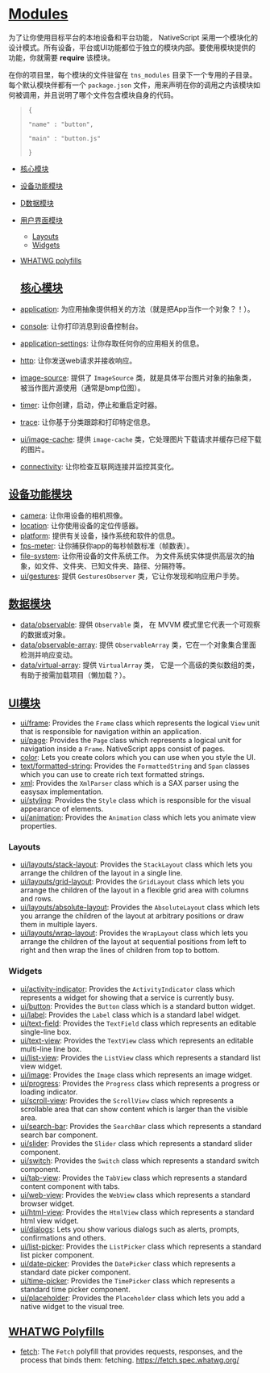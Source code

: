 # [**Modules**](http://docs.nativescript.org/core-concepts/modules#modules)

为了让你使用目标平台的本地设备和平台功能， NativeScript 采用一个模块化的设计模式。所有设备，平台或UI功能都位于独立的模块内部。要使用模块提供的功能，你就需要 **require** 该模块。

在你的项目里，每个模块的文件驻留在 `tns_modules` 目录下一个专用的子目录。每个默认模块伴都有一个 `package.json` 文件，用来声明在你的调用之内该模块如何被调用，并且说明了哪个文件包含模块自身的代码。

> `{`
> 
> `"name" : "button",`
> 
> `"main" : "button.js"`
> 
> `}`

* [核心模块](http://docs.nativescript.org/core-concepts/modules#core-modules)
* [设备功能模块](http://docs.nativescript.org/core-concepts/modules#device-functionality-modules)
* [D数据模块](http://docs.nativescript.org/core-concepts/modules#data-modules)
* [用户界面模块](http://docs.nativescript.org/core-concepts/modules#user-interface-modules)

  * [Layouts](http://docs.nativescript.org/core-concepts/modules#layouts)
  * [Widgets](http://docs.nativescript.org/core-concepts/modules#widgets)

* [WHATWG polyfills](http://docs.nativescript.org/core-concepts/modules#whatwg-polyfills)

  ## **[核心模块](http://docs.nativescript.org/core-concepts/modules#core-modules)**

* [application](http://docs.nativescript.org/cookbook/application): 为应用抽象提供相关的方法（就是把App当作一个对象？！）。

* [console](http://docs.nativescript.org/cookbook/console): 让你打印消息到设备控制台。

* [application-settings](http://docs.nativescript.org/cookbook/application-settings): 让你存取任何你的应用相关的信息。
* [http](http://docs.nativescript.org/cookbook/http): 让你发送web请求并接收响应。
* [image-source](http://docs.nativescript.org/cookbook/image-source): 提供了 `ImageSource` 类，就是具体平台图片对象的抽象类，被当作图片源使用（通常是bmp位图）。
* [timer](http://docs.nativescript.org/cookbook/timer): 让你创建，启动，停止和重启定时器。
* [trace](http://docs.nativescript.org/cookbook/trace): 让你基于分类跟踪和打印特定信息。
* [ui\/image-cache](http://docs.nativescript.org/cookbook/ui/image-cache): 提供 `image-cache`  类，它处理图片下载请求并缓存已经下载的图片。
* [connectivity](http://docs.nativescript.org/cookbook/connectivity): 让你检查互联网连接并监控其变化。

## **[设备功能模块](http://docs.nativescript.org/core-concepts/modules#device-functionality-modules)**

* [camera](http://docs.nativescript.org/cookbook/camera): 让你用设备的相机照像。
* [location](http://docs.nativescript.org/cookbook/location): 让你使用设备的定位传感器。
* [platform](http://docs.nativescript.org/cookbook/platform): 提供有关设备，操作系统和软件的信息。
* [fps-meter](http://docs.nativescript.org/cookbook/fps-meter): 让你捕获你app的每秒帧数标准（帧数表）。
* [file-system](http://docs.nativescript.org/cookbook/file-system): 让你用设备的文件系统工作。 为文件系统实体提供高层次的抽象，如文件、文件夹、已知文件夹、路径、分隔符等。
* [ui\/gestures](http://docs.nativescript.org/cookbook/ui/gestures): 提供 `GesturesObserver` 类，它让你发现和响应用户手势。

## **[数据模块](http://docs.nativescript.org/core-concepts/modules#data-modules)**

* [data\/observable](http://docs.nativescript.org/cookbook/data/observable): 提供 `Observable` 类， 在 MVVM 模式里它代表一个可观察的数据或对象。
* [data\/observable-array](http://docs.nativescript.org/cookbook/data/observable-array): 提供 `ObservableArray` 类，它在一个对象集合里面检测并响应变动。
* [data\/virtual-array](http://docs.nativescript.org/cookbook/data/virtual-array): 提供 `VirtualArray` 类， 它是一个高级的类似数组的类，有助于按需加载项目（懒加载？）。

## **[UI模块](http://docs.nativescript.org/core-concepts/modules#user-interface-modules)**

* [ui\/frame](http://docs.nativescript.org/cookbook/ui/frame): Provides the `Frame` class which represents the logical `View` unit that is responsible for navigation within an application.
* [ui\/page](http://docs.nativescript.org/cookbook/ui/page): Provides the `Page` class which represents a logical unit for navigation inside a `Frame`. NativeScript apps consist of pages.
* [color](http://docs.nativescript.org/cookbook/color): Lets you create colors which you can use when you style the UI.
* [text\/formatted-string](http://docs.nativescript.org/cookbook/formatted-string): Provides the `FormattedString` and `Span` classes which you can use to create rich text formatted strings.
* [xml](http://docs.nativescript.org/cookbook/xml-parser): Provides the `XmlParser` class which is a SAX parser using the easysax implementation.
* [ui\/styling](http://docs.nativescript.org/cookbook/ui/styling): Provides the `Style` class which is responsible for the visual appearance of elements.
* [ui\/animation](http://docs.nativescript.org/cookbook/ui/animation): Provides the `Animation` class which lets you animate view properties.

### **Layouts**

* [ui\/layouts\/stack-layout](http://docs.nativescript.org/cookbook/ui/layouts/stack-layout): Provides the `StackLayout` class which lets you arrange the children of the layout in a single line.
* [ui\/layouts\/grid-layout](http://docs.nativescript.org/cookbook/ui/layouts/grid-layout): Provides the `GridLayout` class which lets you arrange the children of the layout in a flexible grid area with columns and rows.
* [ui\/layouts\/absolute-layout](http://docs.nativescript.org/cookbook/ui/layouts/absolute-layout): Provides the `AbsoluteLayout` class which lets you arrange the children of the layout at arbitrary positions or draw them in multiple layers.
* [ui\/layouts\/wrap-layout](http://docs.nativescript.org/cookbook/ui/layouts/wrap-layout): Provides the `WrapLayout` class which lets you arrange the children of the layout at sequential positions from left to right and then wrap the lines of children from top to bottom.

### **Widgets**

* [ui\/activity-indicator](http://docs.nativescript.org/cookbook/ui/activity-indicator): Provides the `ActivityIndicator` class which represents a widget for showing that a service is currently busy.
* [ui\/button](http://docs.nativescript.org/cookbook/ui/button): Provides the `Button` class which is a standard button widget.
* [ui\/label](http://docs.nativescript.org/cookbook/ui/label): Provides the `Label` class which is a standard label widget.
* [ui\/text-field](http://docs.nativescript.org/cookbook/ui/text-field): Provides the `TextField` class which represents an editable single-line box.
* [ui\/text-view](http://docs.nativescript.org/cookbook/ui/text-view): Provides the `TextView` class which represents an editable multi-line line box.
* [ui\/list-view](http://docs.nativescript.org/cookbook/ui/list-view): Provides the `ListView` class which represents a standard list view widget.
* [ui\/image](http://docs.nativescript.org/cookbook/ui/image): Provides the `Image` class which represents an image widget.
* [ui\/progress](http://docs.nativescript.org/cookbook/ui/progress): Provides the `Progress` class which represents a progress or loading indicator.
* [ui\/scroll-view](http://docs.nativescript.org/cookbook/ui/scroll-view): Provides the `ScrollView` class which represents a scrollable area that can show content which is larger than the visible area.
* [ui\/search-bar](http://docs.nativescript.org/cookbook/ui/search-bar): Provides the `SearchBar` class which represents a standard search bar component.
* [ui\/slider](http://docs.nativescript.org/cookbook/ui/slider): Provides the `Slider` class which represents a standard slider component.
* [ui\/switch](http://docs.nativescript.org/cookbook/ui/switch): Provides the `Switch` class which represents a standard switch component.
* [ui\/tab-view](http://docs.nativescript.org/cookbook/ui/tab-view): Provides the `TabView` class which represents a standard content component with tabs.
* [ui\/web-view](http://docs.nativescript.org/cookbook/ui/web-view): Provides the `WebView` class which represents a standard browser widget.
* [ui\/html-view](http://docs.nativescript.org/cookbook/ui/html-view): Provides the `HtmlView` class which represents a standard html view widget.
* [ui\/dialogs](http://docs.nativescript.org/cookbook/ui/dialogs): Lets you show various dialogs such as alerts, prompts, confirmations and others.
* [ui\/list-picker](http://docs.nativescript.org/cookbook/ui/list-picker): Provides the `ListPicker` class which represents a standard list picker component.
* [ui\/date-picker](http://docs.nativescript.org/cookbook/ui/date-picker): Provides the `DatePicker` class which represents a standard date picker component.
* [ui\/time-picker](http://docs.nativescript.org/cookbook/ui/time-picker): Provides the `TimePicker` class which represents a standard time picker component.
* [ui\/placeholder](http://docs.nativescript.org/ui/placeholder): Provides the `Placeholder` class which lets you add a native widget to the visual tree.

## **[WHATWG Polyfills](http://docs.nativescript.org/core-concepts/modules#whatwg-polyfills)**

* [fetch](http://docs.nativescript.org/cookbook/fetch): The `Fetch` polyfill that provides requests, responses, and the process that binds them: fetching. [https:\/\/fetch.spec.whatwg.org\/](https://fetch.spec.whatwg.org/)

